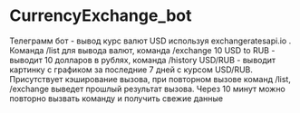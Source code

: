 # CurrencyExchange_bot
Телеграмм бот - вывод курс валют USD используя exchangeratesapi.io . Команда /list для вывода валют, команда /exchange 10 USD to RUB - выводит 10 долларов в рублях, команда /history USD/RUB - выводит картинку с графиком за последние 7 дней с курсом USD/RUB. Присутствует кэширование вызова, при повторном вызове команд /list, /exchange выведет прошлый результат вызова. Через 10 минут можно повторно вызвать команду и получить свежие данные
